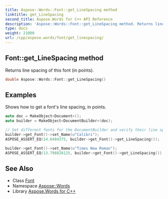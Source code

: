 ```yaml
---
title: Aspose::Words::Font::get_LineSpacing method
linktitle: get_LineSpacing
second_title: Aspose.Words for C++ API Reference
description: 'Aspose::Words::Font::get_LineSpacing method. Returns line spacing of this font (in points) in C++.'
type: docs
weight: 21000
url: /cpp/aspose.words/font/get_linespacing/
---
```

## Font::get_LineSpacing method


Returns line spacing of this font (in points).

```cpp
double Aspose::Words::Font::get_LineSpacing()
```


## Examples



Shows how to get a font's line spacing, in points. 
```cpp
auto doc = MakeObject<Document>();
auto builder = MakeObject<DocumentBuilder>(doc);

// Set different fonts for the DocumentBuilder and verify their line spacing.
builder->get_Font()->set_Name(u"Calibri");
ASPOSE_ASSERT_EQ(14.6484375, builder->get_Font()->get_LineSpacing());

builder->get_Font()->set_Name(u"Times New Roman");
ASPOSE_ASSERT_EQ(13.798828125, builder->get_Font()->get_LineSpacing());
```

## See Also

* Class [Font](../)
* Namespace [Aspose::Words](../../)
* Library [Aspose.Words for C++](../../../)
